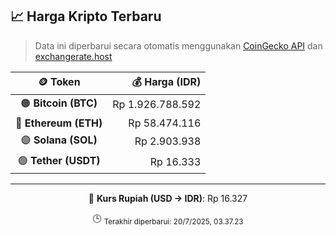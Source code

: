 

<!-- HARGA_KRIPTO -->
## 📈 Harga Kripto Terbaru

> Data ini diperbarui secara otomatis menggunakan [CoinGecko API](https://www.coingecko.com/) dan [exchangerate.host](https://exchangerate.host/)

<div align="center">

| 🪙 Token | 💰 Harga (IDR) |
|:------:|---------------:|
| 🟠 **Bitcoin (BTC)**   | Rp 1.926.788.592 |
| 🔵 **Ethereum (ETH)**  | Rp 58.474.116 |
| 🟣 **Solana (SOL)**    | Rp 2.903.938 |
| 🟢 **Tether (USDT)**   | Rp 16.333 |

---

💱 **Kurs Rupiah (USD → IDR)**: Rp 16.327

🕒 <sub>Terakhir diperbarui: 20/7/2025, 03.37.23</sub>

</div>
<!-- /HARGA_KRIPTO -->